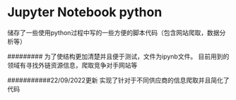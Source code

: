# Jupyter Notebook python
储存了一些使用python过程中写的一些方便的脚本代码（包含网站爬取，数据分析等）



#########
为了使结构更加清楚并且便于测试，文件为ipynb文件。
目前用到的领域有寻找外链资源信息，爬取竞争对手网站等



###########22/09/2022更新
实现了针对于不同供应商的信息爬取并且简化了代码
